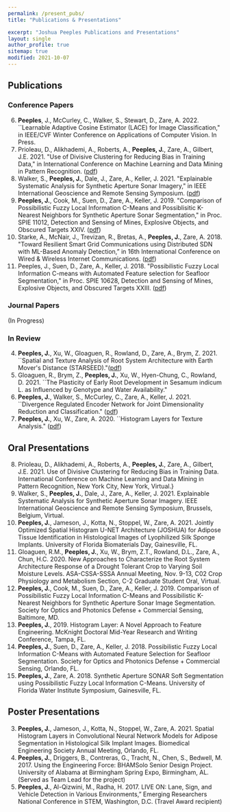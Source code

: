 ```yaml
---
permalink: /present_pubs/
title: "Publications & Presentations"

excerpt: "Joshua Peeples Publications and Presentations"
layout: single
author_profile: true
sitemap: true
modified: 2021-10-07
---  
```



## Publications

### Conference Papers
6. **Peeples**, J., McCurley, C., Walker, S., Stewart, D., Zare, A. 2022. ``Learnable Adaptive Cosine Estimator (LACE) for Image Classification," in IEEE/CVF Winter Conference on Applications of Computer Vision. In Press.
5. Prioleau, D., Alikhademi, A., Roberts, A., **Peeples, J.**, Zare, A., Gilbert, J.E. 2021. "Use of Divisive Clustering for Reducing Bias in Training Data," in  International Conference on Machine Learning and Data Mining in Pattern Recognition. ([pdf](http://www.ibai-publishing.org/html/proceedings_2021/pdf/proceedings_book_MLDM_2021.pdf))
4. Walker, S., **Peeples, J.**, Dale, J., Zare, A., Keller, J. 2021. "Explainable Systematic Analysis for Synthetic Aperture Sonar Imagery," in IEEE International Geoscience and Remote Sensing Symposium. ([pdf](https://arxiv.org/abs/2101.03134))
3. **Peeples, J.**, Cook, M., Suen, D., Zare, A., Keller, J. 2019. "Comparison of Possibilistic Fuzzy Local Information C-Means and Possiblisitic K-Nearest Neighbors for Synthetic Aperture Sonar Segmentation," in Proc. SPIE 11012, Detection and Sensing of Mines, Explosive Objects, and Obscured Targets XXIV. ([pdf](https://www.spiedigitallibrary.org/conference-proceedings-of-spie/11012/110120T/Comparison-of-possibilistic-fuzzy-local-information-C-means-and-possibilistic/10.1117/12.2519484.short?SSO=1))
2. Starke, A., McNair, J., Trevizan, R., Bretas, A., **Peeples, J.**, Zare, A. 2018. "Toward Resilient Smart Grid Communications using Distributed SDN with ML-Based Anomaly Detection,” in  16th International Conference on Wired & Wireless Internet Communications. ([pdf](https://link.springer.com/chapter/10.1007/978-3-030-02931-9_7))
1. Peeples, J., Suen, D., Zare, A., Keller, J. 2018. "Possibilistic Fuzzy Local Information C-means with Automated Feature selection for Seafloor Segmentation," in Proc. SPIE 10628, Detection and Sensing of Mines, Explosive Objects, and Obscured Targets XXIII. ([pdf](https://www.spiedigitallibrary.org/conference-proceedings-of-spie/10628/2305178/Possibilistic-fuzzy-local-information-C-means-with-automated-feature-selection/10.1117/12.2305178.short))

### Journal Papers
(In Progress)

### In Review
4. **Peeples, J.**, Xu, W., Gloaguen, R., Rowland, D., Zare, A., Brym, Z. 2021. ``Spatial and Texture Analysis of Root System Architecture with Earth Mover's Distance (STARSEED)."([pdf](https://www.biorxiv.org/content/10.1101/2021.08.31.458446v3))
3.  Gloaguen, R., Brym, Z., **Peeples, J.**, Xu, W., Hyen-Chung, C., Rowland, D. 2021. ``The Plasticity of Early Root Development in Sesamum indicum L. as Influenced by Genotype and Water Availability."
2. **Peeples, J.**, Walker, S., McCurley, C., Zare, A., Keller, J. 2021. ``Divergence Regulated Encoder Network for Joint Dimensionality Reduction and Classification." ([pdf](https://arxiv.org/pdf/2012.15764.pdf))
1. **Peeples, J.**, Xu, W., Zare, A. 2020. ``Histogram Layers for Texture Analysis." ([pdf](https://arxiv.org/pdf/2001.00215.pdf))

## Oral Presentations
8. Prioleau, D., Alikhademi, A., Roberts, A., **Peeples, J.**, Zare, A., Gilbert, J.E. 2021. Use of Divisive Clustering for Reducing Bias in Training Data. International Conference on Machine Learning and Data Mining in Pattern Recognition, New York City, New York, Virtual.}
7. Walker, S., **Peeples, J.**, Dale, J., Zare, A., Keller, J. 2021. Explainable Systematic Analysis for Synthetic Aperture Sonar Imagery. IEEE International Geoscience and Remote Sensing Symposium, Brussels, Belgium, Virtual.
6. **Peeples, J.**, Jameson, J., Kotta, N., Stoppel, W., Zare, A. 2021. Jointly Optimized Spatial Histogram U-NET Architecture (JOSHUA) for Adipose Tissue Identification in Histological Images of Lyophilized Silk Sponge Implants. University of Florida Biomaterials Day, Gainesville, FL.
5. Gloaguen, R.M., **Peeples, J.**, Xu, W., Brym, Z.T., Rowland, D.L., Zare, A., Chun, H.C. 2020. New Approaches to Characterize the Root System Architecture Response of a Drought Tolerant Crop to Varying Soil Moisture Levels. ASA-CSSA-SSSA Annual Meeting, Nov. 9-13, C02 Crop Physiology and Metabolism Section, C-2 Graduate Student Oral, Virtual.
4. **Peeples, J.**, Cook, M., Suen, D., Zare, A., Keller, J. 2019. Comparison of Possibilistic Fuzzy Local Information C-Means and Possibilistic K-Nearest Neighbors for Synthetic Aperture Sonar Image Segmentation. Society for Optics and Photonics Defense + Commercial Sensing, Baltimore, MD.
3. **Peeples, J.**, 2019. Histogram Layer: A Novel Approach to Feature Engineering. McKnight Doctoral Mid-Year Research and Writing Conference, Tampa, FL.
2. **Peeples, J.**, Suen, D., Zare, A., Keller, J. 2018. Possibilistic Fuzzy Local Information C-Means with Automated Feature Selection for Seafloor Segmentation. Society for Optics and Photonics Defense + Commercial Sensing, Orlando, FL.
1. **Peeples, J.**, Zare, A. 2018. Synthetic Aperture SONAR Soft Segmentation using Possibilistic Fuzzy Local Information C-Means. University of Florida Water Institute Symposium, Gainesville, FL.

## Poster Presentations
3. **Peeples, J.**, Jameson, J., Kotta, N., Stoppel, W., Zare, A. 2021. Spatial Histogram Layers in Convolutional Neural Network Models for Adipose Segmentation in Histological Silk Implant Images. Biomedical Engineering Society Annual Meeting, Orlando, FL.
2. **Peeples, J.**, Driggers, B., Contreras, G., Tracht, N., Chen, S., Bedwell, M. 2017. Using the Engineering Force: BHAMSolo Senior Design Project. University of Alabama at Birmingham Spring Expo, Birmingham, AL. (Served as Team Lead for the project)
1. **Peeples, J.**, Al-Qizwini, M., Radha, H. 2017. LIVE ON: Lane, Sign, and Vehicle Detection in Various Environments,” Emerging Researchers National Conference in STEM, Washington, D.C. (Travel Award recipient)


